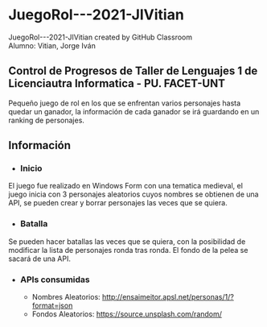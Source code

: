 # JuegoRol---2021-JIVitian
JuegoRol---2021-JIVitian created by GitHub Classroom  
Alumno: Vitian, Jorge Iván

## Control de Progresos de Taller de Lenguajes 1 de Licenciautra Informatica - PU. FACET-UNT
Pequeño juego de rol en los que se enfrentan varios personajes hasta quedar un ganador, la información de cada ganador se irá guardando en un ranking de personajes.

## Información
* ### Inicio
El juego fue realizado en Windows Form con una tematica medieval, el juego inicia con 3 personajes aleatorios cuyos nombres se obtienen de una API, se pueden crear y borrar personajes las veces que se quiera.

* ### Batalla
Se pueden hacer batallas las veces que se quiera, con la posibilidad de modificar la lista de personajes ronda tras ronda.
El fondo de la pelea se sacará de una API.

* ### APIs consumidas
    * Nombres Aleatorios: http://ensaimeitor.apsl.net/personas/1/?format=json
    * Fondos Aleatorios: https://source.unsplash.com/random/